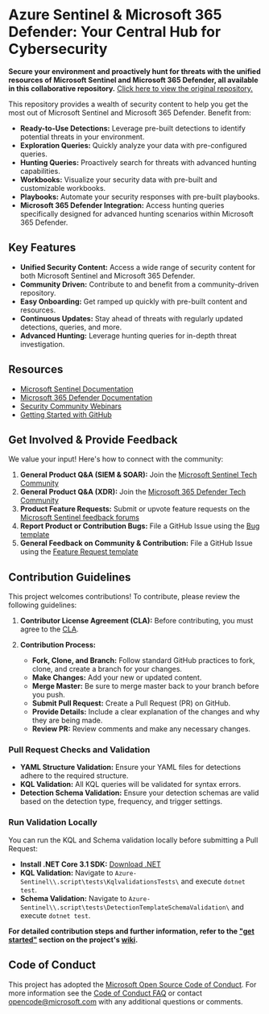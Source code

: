 # Azure Sentinel & Microsoft 365 Defender: Your Central Hub for Cybersecurity

**Secure your environment and proactively hunt for threats with the unified resources of Microsoft Sentinel and Microsoft 365 Defender, all available in this collaborative repository.**  [Click here to view the original repository.](https://github.com/Azure/Azure-Sentinel)

This repository provides a wealth of security content to help you get the most out of Microsoft Sentinel and Microsoft 365 Defender. Benefit from:

*   **Ready-to-Use Detections:** Leverage pre-built detections to identify potential threats in your environment.
*   **Exploration Queries:** Quickly analyze your data with pre-configured queries.
*   **Hunting Queries:** Proactively search for threats with advanced hunting capabilities.
*   **Workbooks:** Visualize your security data with pre-built and customizable workbooks.
*   **Playbooks:** Automate your security responses with pre-built playbooks.
*   **Microsoft 365 Defender Integration:** Access hunting queries specifically designed for advanced hunting scenarios within Microsoft 365 Defender.

## Key Features

*   **Unified Security Content:** Access a wide range of security content for both Microsoft Sentinel and Microsoft 365 Defender.
*   **Community Driven:** Contribute to and benefit from a community-driven repository.
*   **Easy Onboarding:** Get ramped up quickly with pre-built content and resources.
*   **Continuous Updates:** Stay ahead of threats with regularly updated detections, queries, and more.
*   **Advanced Hunting:** Leverage hunting queries for in-depth threat investigation.

## Resources

*   [Microsoft Sentinel Documentation](https://go.microsoft.com/fwlink/?linkid=2073774&clcid=0x409)
*   [Microsoft 365 Defender Documentation](https://docs.microsoft.com/microsoft-365/security/defender/microsoft-365-defender?view=o365-worldwide)
*   [Security Community Webinars](https://aka.ms/securitywebinars)
*   [Getting Started with GitHub](https://help.github.com/en#dotcom)

## Get Involved & Provide Feedback

We value your input! Here's how to connect with the community:

1.  **General Product Q&A (SIEM & SOAR):** Join the [Microsoft Sentinel Tech Community](https://techcommunity.microsoft.com/t5/microsoft-sentinel/bd-p/MicrosoftSentinel)
2.  **General Product Q&A (XDR):** Join the [Microsoft 365 Defender Tech Community](https://techcommunity.microsoft.com/t5/microsoft-365-defender/bd-p/MicrosoftThreatProtection)
3.  **Product Feature Requests:** Submit or upvote feature requests on the [Microsoft Sentinel feedback forums](https://feedback.azure.com/d365community/forum/37638d17-0625-ec11-b6e6-000d3a4f07b8)
4.  **Report Product or Contribution Bugs:** File a GitHub Issue using the [Bug template](https://github.com/Azure/Azure-Sentinel/issues/new?assignees=&labels=&template=bug_report.md&title=)
5.  **General Feedback on Community & Contribution:** File a GitHub Issue using the [Feature Request template](https://github.com/Azure/Azure-Sentinel/issues/new?assignees=&labels=&template=feature_request.md&title=)

## Contribution Guidelines

This project welcomes contributions! To contribute, please review the following guidelines:

1.  **Contributor License Agreement (CLA):**  Before contributing, you must agree to the [CLA](https://cla.microsoft.com/).
2.  **Contribution Process:**

    *   **Fork, Clone, and Branch:** Follow standard GitHub practices to fork, clone, and create a branch for your changes.
    *   **Make Changes:**  Add your new or updated content.
    *   **Merge Master:** Be sure to merge master back to your branch before you push.
    *   **Submit Pull Request:** Create a Pull Request (PR) on GitHub.
    *   **Provide Details:** Include a clear explanation of the changes and why they are being made.
    *   **Review PR:** Review comments and make any necessary changes.

### Pull Request Checks and Validation

*   **YAML Structure Validation:** Ensure your YAML files for detections adhere to the required structure.
*   **KQL Validation:** All KQL queries will be validated for syntax errors.
*   **Detection Schema Validation:** Ensure your detection schemas are valid based on the detection type, frequency, and trigger settings.

### Run Validation Locally

You can run the KQL and Schema validation locally before submitting a Pull Request:

*   **Install .NET Core 3.1 SDK:**  [Download .NET](https://dotnet.microsoft.com/download)
*   **KQL Validation:** Navigate to `Azure-Sentinel\\.script\tests\KqlvalidationsTests\` and execute `dotnet test`.
*   **Schema Validation:** Navigate to `Azure-Sentinel\\.script\tests\DetectionTemplateSchemaValidation\` and execute `dotnet test`.

**For detailed contribution steps and further information, refer to the ["get started"](https://github.com/Azure/Azure-Sentinel/wiki#get-started) section on the project's [wiki](https://aka.ms/threathunters).**

## Code of Conduct

This project has adopted the [Microsoft Open Source Code of Conduct](https://opensource.microsoft.com/codeofconduct/).
For more information see the [Code of Conduct FAQ](https://opensource.microsoft.com/codeofconduct/faq/) or
contact [opencode@microsoft.com](mailto:opencode@microsoft.com) with any additional questions or comments.